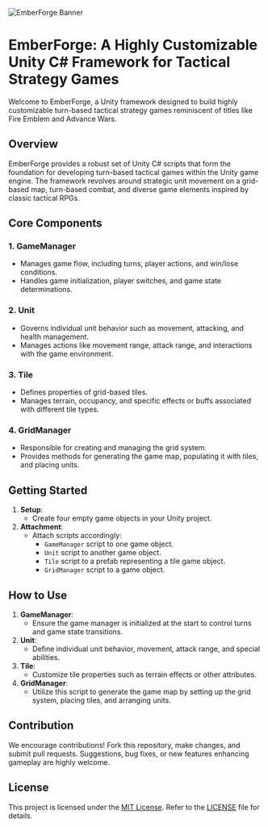 ![EmberForge Banner](https://i.ibb.co/z6W4w07/Banner.jpg)


# EmberForge: A Highly Customizable Unity C# Framework for Tactical Strategy Games

Welcome to EmberForge, a Unity framework designed to build highly customizable turn-based tactical strategy games reminiscent of titles like Fire Emblem and Advance Wars.

## Overview

EmberForge provides a robust set of Unity C# scripts that form the foundation for developing turn-based tactical games within the Unity game engine. The framework revolves around strategic unit movement on a grid-based map, turn-based combat, and diverse game elements inspired by classic tactical RPGs.

## Core Components

### 1. **GameManager**

- Manages game flow, including turns, player actions, and win/lose conditions.
- Handles game initialization, player switches, and game state determinations.

### 2. **Unit**

- Governs individual unit behavior such as movement, attacking, and health management.
- Manages actions like movement range, attack range, and interactions with the game environment.

### 3. **Tile**

- Defines properties of grid-based tiles.
- Manages terrain, occupancy, and specific effects or buffs associated with different tile types.

### 4. **GridManager**

- Responsible for creating and managing the grid system.
- Provides methods for generating the game map, populating it with tiles, and placing units.

## Getting Started

1. **Setup**:
   - Create four empty game objects in your Unity project.
2. **Attachment**:
   - Attach scripts accordingly:
      - `GameManager` script to one game object.
      - `Unit` script to another game object.
      - `Tile` script to a prefab representing a tile game object.
      - `GridManager` script to a game object.

## How to Use

1. **GameManager**:
    - Ensure the game manager is initialized at the start to control turns and game state transitions.
2. **Unit**:
    - Define individual unit behavior, movement, attack range, and special abilities.
3. **Tile**:
    - Customize tile properties such as terrain effects or other attributes.
4. **GridManager**:
    - Utilize this script to generate the game map by setting up the grid system, placing tiles, and arranging units.

## Contribution

We encourage contributions! Fork this repository, make changes, and submit pull requests. Suggestions, bug fixes, or new features enhancing gameplay are highly welcome.

## License

This project is licensed under the [MIT License](LICENSE). Refer to the [LICENSE](LICENSE) file for details.
